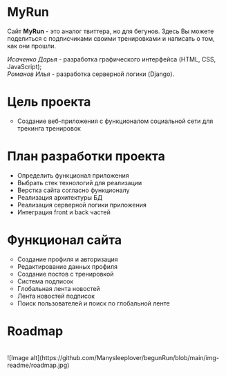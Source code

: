 # MyRun

Сайт <strong>MyRun</strong> - это аналог твиттера, но для бегунов. 
Здесь Вы можете поделиться с подписчиками своими тренировками и написать о том, как они прошли. 

<i> Исаченко Дарья</i> - разработка графического интерфейса (HTML, CSS, JavaScript);<br>
<i>Романов Илья</i> - разработка серверной логики (Django). 

<h1>Цель проекта</h1>
<ul type="circle">
  <li>Создание веб-приложения с функционалом социальной сети для трекинга тренировок</li>
</ul>

<h1>План разработки проекта</h1>
<ul>
  <li>Определить функционал приложения</li>
  <li>Выбрать стек технологий для реализации</li>
  <li>Верстка сайта согласно функционалу</li>
  <li>Реализация архитектуры БД</li>
  <li>Реализация серверной логики приложения</li>
  <li>Интеграция front и back частей</li>
</ul>

<h1>Функционал сайта</h1>
<ul type="circle">
  <li>Создание профиля и авторизация</li>
  <li>Редактирование данных профиля</li>
  <li>Создание постов с тренировкой</li>
  <li>Система подписок</li>
  <li>Глобальная лента новостей</li>
  <li>Лента новостей подписок</li>
  <li>Поиск пользователей и поиск по глобальной ленте</li>
</ul>

<h1>Roadmap</h1><br>
![Image alt](https://github.com/Manysleeplover/begunRun/blob/main/img-readme/roadmap.jpg)
